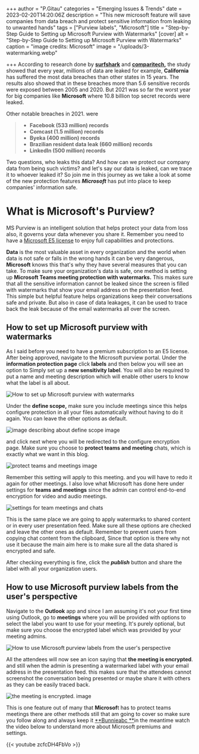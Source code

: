 +++
author = "P.Gitau"
categories = "Emerging Issues & Trends"
date = 2023-02-20T14:20:06Z
description = "This new microsoft feature will save companies from data breach and protect sensitive information from leaking to unwanted hands"
tags = ["Purview labels", "Microsoft"]
title = "Step-by-Step Guide to Setting up Microsoft Purview with Watermarks"
[cover]
alt = "Step-by-Step Guide to Setting up Microsoft Purview with Watermarks"
caption = "image credits: Microsoft"
image = "/uploads/3-watermarking.webp"

+++
According to research done by [**surfshark**](https://www.googleadservices.com/pagead/aclk?sa=L&ai=DChcSEwic_4aXzLL9AhXGse0KHUuuBBcYABAAGgJkZw&ohost=www.google.com&cid=CAESbOD2G2ve3JzZDJk-Cpp0xKQAOlI4tZue72xJdb8t4iSgcYgSXirwFftvf80VnqYbQSCj1JuN0LP4PE3fq7Xo3msD-taXgwgidhirZLn0F-vglxfHeyE5-9-ZqpA8cvtUI85l-oFl85xIi_cLKA&sig=AOD64_04jemY2klOOCwyRzrGeyUOShmBhA&q&adurl&ved=2ahUKEwjSiIGXzLL9AhVVjFwKHb-GCYoQ0Qx6BAgKEAE) and [**comparitech**](https://www.comparitech.com/)**,** the study showed that every year, millions of data are leaked for example, **California** has suffered the most data breaches than other states in 15 years. The results also showed that in these breaches more than 5.6 sensitive records were exposed between 2005 and 2020. But 2021 was so far the worst year for big companies like **Microsoft** where 10.8 billion top secret records were leaked.

Other notable breaches in 2021. were

> * **Facebook (533 million) records**
> * **Comcast (1.5 million) records**
> * **Byeka (400 million) records**
> * **Brazilian resident data leak (660 million) records**
> * **LinkedIn (500 million) records**

Two questions, who leaks this data? And how can we protect our company data from being such victims? and let's say our data is leaked, can we trace it to whoever leaked it? So join me in this journey as we take a look at some of the new protection features **_Microsoft_** has put into place to keep companies' information safe.

# What is Microsoft's Purview?

MS Purview is an intelligent solution that helps protect your data from loss also, it governs your data whenever you share it. Remember you need to have a [Microsoft E5 license](https://www.googleadservices.com/pagead/aclk?sa=L&ai=DChcSEwjtmYSr2aT9AhU8kGgJHZdkCv0YABAAGgJ3Zg&ohost=www.google.com&cid=CAESbOD2lEhPi4G2r5iP8cy0eOnsvkxyWmQ09Lu8-XVXf-oc3YW0h7zUfd0aJpXtdwY5O52rxLVh7YdulnxWComCEYlSFftmxqadlJwTBfhOmHoOScwMqGPqtdPt0G0sFatmOgKg0RnVVIkPV5LG5Q&sig=AOD64_2dtKQumMjfX8z4tuNxlttQP6bHWQ&q&adurl&ved=2ahUKEwi3lv2q2aT9AhXRRaQEHWm4DVYQ0Qx6BAgIEAE) to enjoy full capabilities and protections.

**Data** is the most valuable asset in every organization and the world when data is not safe or falls in the wrong hands it can be very dangerous, **Microsoft** knows this that's why they have several measures that you can take. To make sure your organization's data is safe, one method is setting up **Microsoft Teams meeting protection with watermarks.** This makes sure that all the sensitive information cannot be leaked since the screen is filled with watermarks that show your email address on the presentation feed. This simple but helpful feature helps organizations keep their conversations safe and private. But also in case of data leakages, it can be used to trace back the leak because of the email watermarks all over the screen.

## How to set up Microsoft purview with watermarks

As I said before you need to have a premium subscription to an E5 license. After being approved, navigate to the Microsoft purview portal. Under the **information protection page** click **labels** and then below you will see an option to Simply set up a **new sensitivity label**. You will also be required to put a name and meeting description which will enable other users to know what the label is all about.

![How to set up Microsoft purview with watermarks](/uploads/picture1.png)

Under the **define scope,** make sure you include meetings since this helps configure protection in all your files automatically without having to do it again. You can leave the other options as default.

![image describing about define scope image](/uploads/picture3.png)

and click next where you will be redirected to the configure encryption page. Make sure you choose to **protect teams and meeting** chats, which is exactly what we want in this blog.

![protect teams and meetings image](/uploads/picture4.png)

Remember this setting will apply to this meeting. and you will have to redo it again for other meetings. I also love what Microsoft has done here under settings for **teams and meetings** since the admin can control end-to-end encryption for video and audio meetings.

![settings for team meetings and chats](/uploads/picture5.png)

This is the same place we are going to apply watermarks to shared content or in every user presentation feed. Make sure all these options are checked and leave the other ones as default. Remember to prevent users from copying chat content from the clipboard, Since that option is there why not use it because the main aim here is to make sure all the data shared is encrypted and safe.

After checking everything is fine, click the **_publish_** button and share the label with all your organization users.

## How to use Microsoft purview labels from the user's perspective

Navigate to the **Outlook** app and since I am assuming it's not your first time using Outlook, go to **meetings** where you will be provided with options to select the label you want to use for your meeting. It's purely optional, but make sure you choose the encrypted label which was provided by your meeting admins.

![How to use Microsoft purview labels from the user's perspective](/uploads/picture8.png)

All the attendees will now see an icon saying that **the meeting is encrypted**. and still when the admin is presenting a watermarked label with your email address in the presentation feed. this makes sure that the attendees cannot screenshot the conversation being presented or maybe share it with others as they can be easily traced back.

![the meeting is encrypted. image](/uploads/2023-02-18-13_28_44-clipboard-1536x783.png)

This is one feature out of many that **Microsof**t has to protect teams meetings there are other methods still that am going to cover so make sure you follow along and always keep it [**Bunnieabc **](https://blog.bunnieabc.com/)in the meantime watch the video below to understand more about Microsoft premiums and settings.

{{< youtube zcfcDH4FbVo >}}